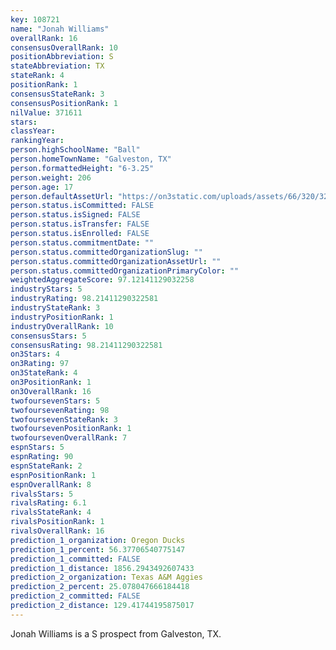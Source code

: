 ```yaml
---
key: 108721
name: "Jonah Williams"
overallRank: 16
consensusOverallRank: 10
positionAbbreviation: S
stateAbbreviation: TX
stateRank: 4
positionRank: 1
consensusStateRank: 3
consensusPositionRank: 1
nilValue: 371611
stars: 
classYear: 
rankingYear: 
person.highSchoolName: "Ball"
person.homeTownName: "Galveston, TX"
person.formattedHeight: "6-3.25"
person.weight: 206
person.age: 17
person.defaultAssetUrl: "https://on3static.com/uploads/assets/66/320/320066.jpg"
person.status.isCommitted: FALSE
person.status.isSigned: FALSE
person.status.isTransfer: FALSE
person.status.isEnrolled: FALSE
person.status.commitmentDate: ""
person.status.committedOrganizationSlug: ""
person.status.committedOrganizationAssetUrl: ""
person.status.committedOrganizationPrimaryColor: ""
weightedAggregateScore: 97.12141129032258
industryStars: 5
industryRating: 98.21411290322581
industryStateRank: 3
industryPositionRank: 1
industryOverallRank: 10
consensusStars: 5
consensusRating: 98.21411290322581
on3Stars: 4
on3Rating: 97
on3StateRank: 4
on3PositionRank: 1
on3OverallRank: 16
twofoursevenStars: 5
twofoursevenRating: 98
twofoursevenStateRank: 3
twofoursevenPositionRank: 1
twofoursevenOverallRank: 7
espnStars: 5
espnRating: 90
espnStateRank: 2
espnPositionRank: 1
espnOverallRank: 8
rivalsStars: 5
rivalsRating: 6.1
rivalsStateRank: 4
rivalsPositionRank: 1
rivalsOverallRank: 16
prediction_1_organization: Oregon Ducks
prediction_1_percent: 56.37706540775147
prediction_1_committed: FALSE
prediction_1_distance: 1856.2943492607433
prediction_2_organization: Texas A&M Aggies
prediction_2_percent: 25.078047666184418
prediction_2_committed: FALSE
prediction_2_distance: 129.41744195875017
---
```

Jonah Williams is a S prospect from Galveston, TX.